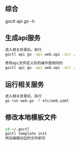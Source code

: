 ## 综合
goctl api go -h

## 生成api服务
```bash
进入相关目录后，执行
goctl api go -api web.api -dir .

修改api文件定义后的操作是相同的
goctl api go -api web.api -dir .
```

## 运行相关服务
```bash
进入相关目录后，执行
go run web.go -f etc/web.yaml
```

## 修改本地模板文件
```bash
cd ~/.goctl
goctl template init
然后编辑对应的文件即可
```
